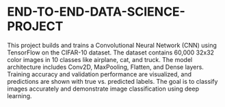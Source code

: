 # END-TO-END-DATA-SCIENCE-PROJECT

This project builds and trains a Convolutional Neural Network (CNN) using TensorFlow on the CIFAR-10 dataset.
The dataset contains 60,000 32x32 color images in 10 classes like airplane, cat, and truck.
The model architecture includes Conv2D, MaxPooling, Flatten, and Dense layers.
Training accuracy and validation performance are visualized, and predictions are shown with true vs. predicted labels.
The goal is to classify images accurately and demonstrate image classification using deep learning.

